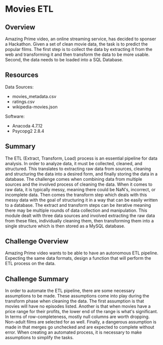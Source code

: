 # Movies ETL

## Overview
Amazing Prime video, an online streaming service, has decided to sponser a Hackathon. Given a set of clean movie data, the task is to predict the popular films. The first step is to collect the data by extracting it from the web and transforming it and then transform the data to be more usable. Second, the data needs to be loaded into a SQL Database.

## Resources
Data Sources:
- movies_metadata.csv
- ratings.csv
- wikipedia-movies.json

Software:
- Anacoda 4.7.12
- Psycopg2 2.8.4

## Summary
The ETL (Extract, Transform, Load) process is an essential pipeline for data analysis. In order to analyze data, it must be collected, cleaned, and structured. This translates to extracting raw data from sources, cleaning and structuring the data into a desired form, and finally storing the data in a database. The challenge comes when combining data from multiple sources and the involved process of cleaning the data. When it comes to raw data, it is typically messy, meaning there could be NaN's, incorrect, or incomplete data. Then comes the transform step which deals with this messy data with the goal of structuring it in a way that can be easily written to a database. The extract and transform steps can be iterative meaning there may be multiple rounds of data collection and manipulation. This module dealt with three data sources and involved extracting the raw data from these files, individually cleaning them, then transforming them into a single structure which is then stored as a MySQL database.

## Challenge Overview
Amazing Prime video wants to be able to have an autonomous ETL pipeline. Expecting the same data formats, design a function that will perform the ETL process on the data.

## Challenge Summary
In order to automate the ETL pipeline, there are some necessary assumptions to be made. These assumptions come into play during the transform phase when cleaning the data. The first assumption is that movies will have no episodes listed. Another is that when movies have a price range for their profits, the lower end of the range is what's significant. In terms of row-completeness, mostly null columns are worth dropping. Non-adult films are selected for as well. Finally, a dangerous assumption is made in that merges go unchecked and are expected to complete without error. When creating an automated process, it is necessary to make assumptions to simplify the tasks.